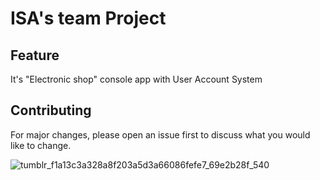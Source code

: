 # ISA's team Project

## Feature
It's "Electronic shop" console app with User Account System


## Contributing
For major changes, please open an issue first to discuss what you would like to change.

![tumblr_f1a13c3a328a8f203a5d3a66086fefe7_69e2b28f_540](https://user-images.githubusercontent.com/88478815/218782927-7c88d2bb-d2b5-4400-8ff2-9b0b7f72ef20.jpg=180x224)
